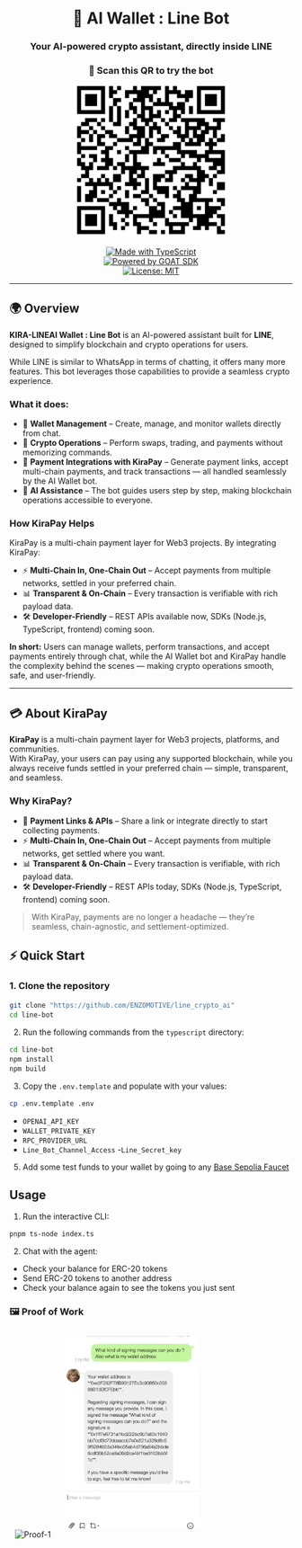 
<div style="text-align: center;">
  
# 🤖 AI Wallet : Line Bot  
### Your AI-powered crypto assistant, directly inside LINE  

### 📲 Scan this QR to try the bot  

<img src="./line-bot//public/bot-invite.png" alt="Invite QR" width="280px" height="auto" style="object-fit: contain;">

[![Made with TypeScript](https://img.shields.io/badge/Made%20with-TypeScript-3178C6?style=flat&logo=typescript&logoColor=white)](https://www.typescriptlang.org/)  
[![Powered by GOAT SDK](https://img.shields.io/badge/Powered%20by-GOAT%20SDK-8A2BE2?style=flat&logoColor=white)](https://docs.goat-sdk.com/)  
[![License: MIT](https://img.shields.io/badge/License-MIT-green.svg)](LICENSE)

</div>

---

## 🌍 Overview  

**KIRA-LINEAI Wallet : Line Bot** is an AI-powered assistant built for **LINE**, designed to simplify blockchain and crypto operations for users.  

While LINE is similar to WhatsApp in terms of chatting, it offers many more features. This bot leverages those capabilities to provide a seamless crypto experience.  

### What it does:

- 🏦 **Wallet Management** – Create, manage, and monitor wallets directly from chat.  
- 💱 **Crypto Operations** – Perform swaps, trading, and payments without memorizing commands.  
- 🔗 **Payment Integrations with KiraPay** – Generate payment links, accept multi-chain payments, and track transactions — all handled seamlessly by the AI Wallet bot.  
- 🤖 **AI Assistance** – The bot guides users step by step, making blockchain operations accessible to everyone.  

### How KiraPay Helps
KiraPay is a multi-chain payment layer for Web3 projects. By integrating KiraPay:  

- ⚡ **Multi-Chain In, One-Chain Out** – Accept payments from multiple networks, settled in your preferred chain.  
- 📊 **Transparent & On-Chain** – Every transaction is verifiable with rich payload data.  
- 🛠 **Developer-Friendly** – REST APIs available now, SDKs (Node.js, TypeScript, frontend) coming soon.  

**In short:** Users can manage wallets, perform transactions, and accept payments entirely through chat, while the AI Wallet bot and KiraPay handle the complexity behind the scenes — making crypto operations smooth, safe, and user-friendly.

---

## 💳 About KiraPay

**KiraPay** is a multi-chain payment layer for Web3 projects, platforms, and communities.  
With KiraPay, your users can pay using any supported blockchain, while you always receive funds settled in your preferred chain — simple, transparent, and seamless.  

### Why KiraPay?

- 🔗 **Payment Links & APIs** – Share a link or integrate directly to start collecting payments.  
- ⚡ **Multi-Chain In, One-Chain Out** – Accept payments from multiple networks, get settled where you want.  
- 📊 **Transparent & On-Chain** – Every transaction is verifiable, with rich payload data.  
- 🛠 **Developer-Friendly** – REST APIs today, SDKs (Node.js, TypeScript, frontend) coming soon.  

> With KiraPay, payments are no longer a headache — they’re seamless, chain-agnostic, and settlement-optimized.


## ⚡ Quick Start

### 1. Clone the repository
```bash
git clone "https://github.com/ENZOMOTIVE/line_crypto_ai"
cd line-bot
```




2. Run the following commands from the `typescript` directory:
```bash
cd line-bot
npm install
npm build
```



3. Copy the `.env.template` and populate with your values:
```bash
cp .env.template .env
```
- `OPENAI_API_KEY`
- `WALLET_PRIVATE_KEY`
- `RPC_PROVIDER_URL`
- `Line_Bot_Channel_Access`
-`Line_Secret_key`

5. Add some test funds to your wallet by going to any [Base Sepolia Faucet](https://www.alchemy.com/faucets/base-sepolia)

## Usage
1. Run the interactive CLI:
```bash
pnpm ts-node index.ts
```

2. Chat with the agent:
- Check your balance for ERC-20 tokens
- Send ERC-20 tokens to another address
- Check your balance again to see the tokens you just sent


### 🖼 Proof of Work  

<img src="../line_crypto_ai/line-bot/public/Proof-1.png" alt="Proof-1" width="240px" style="margin:10px;"/> 
<img src="./line-bot/public/Proof-2.png" alt="Proof-2" width="240px" style="margin:10px;"/>

</div>



